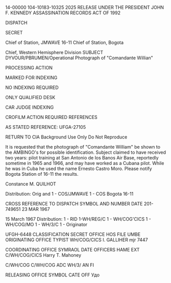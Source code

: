14-00000
104-10183-10325
2025 RELEASE UNDER THE PRESIDENT JOHN F. KENNEDY ASSASSINATION RECORDS ACT OF 1992

DISPATCH

SECRET

Chief of Station, JMWAVE
16-11
Chief of Station, Bogota

Chief, Western Hemisphere Division
SUBJECT DYVOUR/PBRUMEN/Operational
Photograph of "Comandante Willian"

PROCESSING ACTION

MARKED FOR INDEXING

NO INDEXING REQUIRED

ONLY QUALIFIED DESK

CAR JUDGE INDEXING

CROFILM
ACTION REQUIRED REFERENCES

AS STATED
REFERENCE: UFGA-27105

RETURN TO CIA
Background Use Only
Do Not Reproduce

It is requested that the photograph of "Comandante William"
be shown to the AMBINGO's for possible identification. Subject
claimed to have received two years: pilot training at San Antonio
de los Banos Air Base, reportedly sometime in 1965 and 1966, and
may have worked as a Cubana pilot. While he was in Cuba he used
the name Ernesto Castro Moro. Please notify Bogota Station of
16-11
the results.

Constance M. QUILHOT

Distribution:
Orig and 1 - COS/JMWAVE
1 - COS Bogota
16-11

CROSS REFERENCE TO
DISPATCH SYMBOL AND NUMBER
DATE
201-749651
23 MAR 1967

15 March 1967
Distribution:
1 - RID
1-WH/REG/C
1 - WH/COG'CICS
1 - WH/COG/MO
1 - WH/3/C
1 - Originator

UFGH-6448
CLASSIFICATION
SECRET
OFFICE
HOS FILE UMBE
ORIGINATING
OFFICE TYPIST
WH/COG/CICS I. GALLIHER mjr
7447

COORDINATING
OFFICE SYMRAOL
DATE
OFFICERS HAME
EXT
C/WH/COG/CICS
Harry T. Mahoney

C/WH/COG
C/WH/COG
ADC
WH/3/
AN
FI

RELEASING
OFFICE SYMBOL
CATE
OFF
Удо
